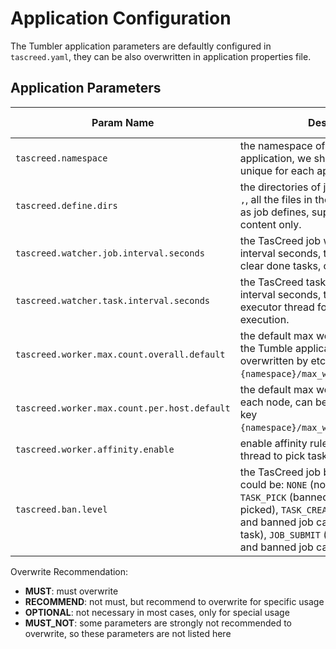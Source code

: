 # Application Configuration

The Tumbler application parameters are defaultly configured in `tascreed.yaml`, they can be also overwritten in application properties file.

## Application Parameters

| Param Name | Description | Type | Overwrite Recommendation | Default Value |
| ----- | ----- | ----- | ----- | ----- |
| `tascreed.namespace` | the namespace of the whole TasCreed application, we should keep namespace unique for each application. | `string` | MUST | `/tascreed/default` |
| `tascreed.define.dirs` | the directories of job define files, split by `,`, all the files in the folder can be read as job defines, support json format content only. | `string` | OPTIONAL | `jobDefine` |
| `tascreed.watcher.job.interval.seconds` | the TasCreed job watcher thread loop interval seconds, to update job state, clear done tasks, create new tasks. | `int` | OPTIONAL | `60` |
| `tascreed.watcher.task.interval.seconds` | the TasCreed task watcher thread loop interval seconds, to create new task executor thread for task pick and execution. | `int` | OPTIONAL | `30` |
| `tascreed.worker.max.count.overall.default` | the default max worker thread count of the Tumble application, can be overwritten by etcd key `{namespace}/max_worker_overall`. | `int` | RECOMMEND | `20` |
| `tascreed.worker.max.count.per.host.default` | the default max worker thread count of each node, can be overwritten by etcd key `{namespace}/max_worker_count_per_host`. | `int` | RECOMMEND | `5` |
| `tascreed.worker.affinity.enable` | enable affinity rule of TasCreed worker thread to pick tasks. | `boolean` | OPTIONAL | `false` |
| `tascreed.ban.level` | the TasCreed job ban level, the value could be: `NONE` (nothing can be banned), `TASK_PICK` (banned job's task can not be picked), `TASK_CREATE` (cover `TASK_PICK`, and banned job can not create new task), `JOB_SUBMIT` (cover `TASK_CREATE`, and banned job can not be submitted) | `enum` | OPTIONAL | `JOB_SUBMIT` |

Overwrite Recommendation:
- **MUST**: must overwrite
- **RECOMMEND**: not must, but recommend to overwrite for specific usage
- **OPTIONAL**: not necessary in most cases, only for special usage
- **MUST_NOT**: some parameters are strongly not recommended to overwrite, so these parameters are not listed here